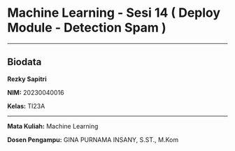 # Machine Learning - Sesi 14 ( Deploy Module - Detection Spam )

---

## Biodata
**Rezky Sapitri**

**NIM:** 20230040016

**Kelas:** TI23A

---

**Mata Kuliah:** Machine Learning 

**Dosen Pengampu:** GINA PURNAMA INSANY, S.ST., M.Kom
